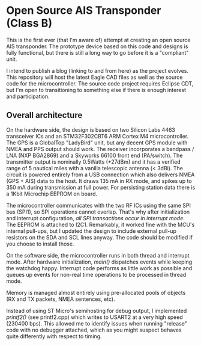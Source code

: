 # Open Source AIS Transponder (Class B)

This is the first ever (that I'm aware of) attempt at creating an open source AIS transponder. The prototype device
based on this code and designs is fully functional, but there is still a long way to go before it is a "compliant" unit.

I intend to publish a blog (linking to and from here) as the project evolves. This repository will host the latest Eagle CAD files as well as
the source code for the microcontroller. The source code project requires Eclipse CDT, but I'm open to transitioning to something
else if there is enough interest and participation.


## Overall architecture

On the hardware side, the design is based on two Silicon Labs 4463 transceiver ICs and an STM32F302CBT6 ARM Cortex M4 microcontroller.
The GPS is a GlobalTop "LadyBird" unit, but any decent GPS module with NMEA and PPS output should work.
The receiver incorporates a bandpass / LNA (NXP BGA2869) and a Skyworks 66100 front end (PA/switch).
The transmitter output is nominally 0.5Watts (+27dBm) and it has a verified range of 5 nautical miles with a vanilla telescopic antenna (< 3dBi).
The circuit is powered entirely from a USB connection which also delivers NMEA (GPS + AIS) data to the host. It draws 135 mA in RX mode,
and spikes up to 350 mA during transmission at full power. For persisting station data there is a 1Kbit Microchip EEPROM on board.

The microcontroller communicates with the two RF ICs using the same SPI bus (SPI1), so SPI operations cannot overlap.
That's why after initialization and interrupt configuration, *all SPI transactions occur in interrupt mode*. The EEPROM
is attached to I2C1. Remarkably, it worked fine with the MCU's internal pull-ups, but I updated
the design to include external pull-up resistors on the SDA and SCL lines anyway. The code should be modified if you choose to 
install those.


On the software side, the microcontroller runs in both thread and interrupt mode. After hardware initialization,
*main()* dispatches events while keeping the watchdog happy. Interrupt code performs as little work as possible 
and queues up events for non-real time operations to be processed in thread mode. 

Memory is managed almost entirely using pre-allocated pools of objects (RX and TX packets, NMEA sentences, etc). 

Instead of using ST Micro's semihosting for debug output, I implemented *printf2()* (see printf2.cpp) which writes to USART2 at 
a very high speed (230400 bps). This allowed me to identify issues when running "release" code with no debugger attached,
which as you might suspect behaves quite differently with respect to timing.



 




